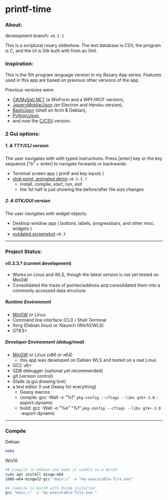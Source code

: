# printf-time

### About:

development branch: ```v0.3.3```

This is a scriptural rosary slideshow. The text database is CSV, the program is C, and the UI is Gtk built with from an Xml.

### Inspiration:

This is the 5th program language version in my Rosary App series. Features used in this app are based on previous other versions of the app.

Previous versions were:
* [C#/MySql/.NET](https://github.com/mezcel/rosary.net) (a WinForm and a WPF/WCF version),
* [JqueryMobile/Json](https://github.com/mezcel/electron-container) (an Electron and Heroku version),
* [Bash/Json](https://github.com/mezcel/jq-tput-terminal) (shell on Arch & Debian),
* [Python/Json](https://github.com/mezcel/python-curses),
* and now the [C/CSV](https://github.com/mezcel/printf-time) version.

### 2 Gui options:

##### 1. A TTY/CLI version

The user navigates with with typed instructions. Press [enter] key or the key sequence ["b" + enter] to navigate forwards or backwards.

* Terminal screen app ( printf and key inputs )
* [stop point, animated demo](https://asciinema.org/a/266585) ```v0.3.3.?```
	* install, compile, start, run, exit
	* the 1st half is just showing the before/after file size changes

##### 2. A GTK/GUI version

The user navigates with widget objects.

* Desktop window app ( buttons, labels, progressbars, and other misc. widgets )
* [outdated screenshot](img/screenshot.gif) ```v0.3```

---

### Project Status:

#### v0.3.3.? (current development)

* Works on Linux and WLS, though the latest version is not yet tested on MinGW
* Consolidated the maze of pointer/address and consolidated them into a commonly accessed data structure.

##### Runtime Environment

* [MinGW](http://www.mingw.org/) or Linux
* Command line interface (CLI) / Shell Terminal
* Xorg (Debian linux) or Xlaunch (Win10/WLS)
* GTK3+

##### Developer Environment (debug/mod)

* [MinGW](http://www.mingw.org/) or Linux (x86 or x64)
	* this app was developed on Debian WLS and tested on a real Linux
* GCC v6+
* GDB debugger (optional yet recommended)
* git (version control)
* Glade (a gui drawing tool)
* a text editor (I use Geany for everything)
	* Geany macros
	* compile:	gcc -Wall -c "%f" `pkg-config --cflags --libs gtk+-3.0` -export-dynamic
	* build:	gcc -Wall -o "%e" "%f" `pkg-config --cflags --libs gtk+-3.0` -export-dynamic

---

### Compile

Debian
```sh
make
```

Win10

```sh
## Compile in Debian and make it usable on a Win10
sudo apt install mingw-w64
i686-w64-mingw32-gcc "main.c" -o "my-executable-file.exe"

## Compile in Win10 with MinGW installed
gcc "main.c" -o "my-executable-file.exe "
```
